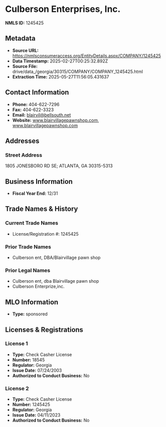 # Culberson Enterprises, Inc.

**NMLS ID:** 1245425

## Metadata
- **Source URL:** https://nmlsconsumeraccess.org/EntityDetails.aspx/COMPANY/1245425
- **Data Timestamp:** 2025-02-27T00:25:32.892Z
- **Source File:** drive/data_/georgia/30315/COMPANY/COMPANY_1245425.html
- **Extraction Time:** 2025-05-27T11:56:05.431637

## Contact Information
- **Phone:** 404-622-7296
- **Fax:** 404-622-3323
- **Email:** blairvil@bellsouth.net
- **Website:** www.blairvillagepawnshop.com, www.blairvillagepawnshop.com

## Addresses
### Street Address
1805 JONESBORO RD SE; ATLANTA, GA 30315-5313

## Business Information
- **Fiscal Year End:** 12/31

## Trade Names & History
### Current Trade Names
- License/Registration #: 1245425

### Prior Trade Names
- Culberson ent, DBA/Blairvillage pawn shop

### Prior Legal Names
- Culberson ent, dba Blairvillage pawn shop
- Culberson Enterprize,inc.

## MLO Information
- **Type:** sponsored

## Licenses & Registrations

### License 1
- **Type:** Check Casher License
- **Number:** 18545
- **Regulator:** Georgia
- **Issue Date:** 07/24/2003
- **Authorized to Conduct Business:** No

### License 2
- **Type:** Check Casher License
- **Number:** 1245425
- **Regulator:** Georgia
- **Issue Date:** 04/11/2023
- **Authorized to Conduct Business:** No
